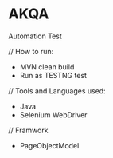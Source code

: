 # AKQA
Automation Test

// How to run:

- MVN clean build
- Run as TESTNG test

// Tools and Languages used:
- Java
- Selenium WebDriver


// Framwork
- PageObjectModel
